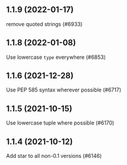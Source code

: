 ## 1.1.9 (2022-01-17)

remove quoted strings (#6933)

## 1.1.8 (2022-01-08)

Use lowercase `type` everywhere (#6853)

## 1.1.6 (2021-12-28)

Use PEP 585 syntax wherever possible (#6717)

## 1.1.5 (2021-10-15)

Use lowercase tuple where possible (#6170)

## 1.1.4 (2021-10-12)

Add star to all non-0.1 versions (#6146)

